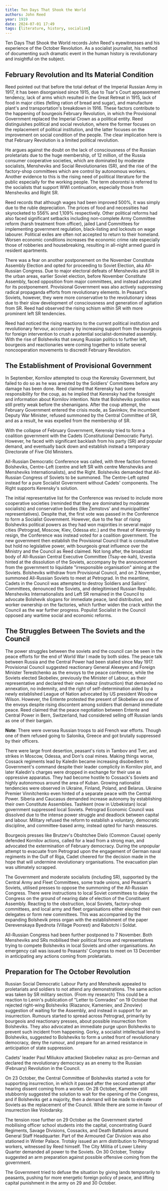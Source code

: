 ```yaml
---
title: Ten Days That Shook the World
authors: John Reed
year: 1919
date: 2024-07-01 17:49
tags: [literature, history, socialism]
---
```


Ten Days That Shook the World records John Reed's eyewitnesses and his
experience of the October Revolution. As a socialist journalist, his method of
documenting such dramatic event in the human history is revolutionary and
insightful on the subject.

## February Revolution and Its Material Condition

Reed pointed out that before the total defeat of the Imperial Russian Army in
1917, it has been disorganised since 1915, due to Tsar's Court appeasement
tendency, lack of arms which resulted in the Great Retreat in 1915, lack of food
in major cities (felling ration of bread and sugar), and manufacture plant's and
transportation's breakdown in 1916. These factors contribute to the happening of
bourgeois February Revolution, in which the Provisional Government replaced the
Imperial Crown as a political entity. Reed distinguishes political and social
revolution, where the former focuses on the replacement of political
institution, and the latter focuses on the improvement on social condition of
the people. The clear implication here is that February Revolution is a limited
political revolution.

He argues against the doubt on the lack of consciousness of the Russian
proletariats due to the huge membership, of 12 million, of the Russia consumer
cooperative societies, which are dominated by moderate socialists, Mensheviks
and Social Revolutionaries (SR), and the rise of the factory-shop committees
which are control by autonomous workers. Another evidence to this is the rising
need of political literature for the public especially for the working people.
The term *oborontsi* is referred to the socialists that support WWI
continuation, especially those from Mensheviks and Right SR.

Reed records that although wages had been improved 500%, it was simply due to
the ruble depreciation. The prices of food and necessities had skyrocketed to
556% and 1,109% respectively. Other political reforms had also faced significant
setbacks including non-complete Army Committee reform (harsh treatment from
officer), jailed Land Committees for implementing government regulation,
black-listing and lockouts on wage labourer. Political exiles are often not
accepted to return to their homeland. Worsen economic conditions increases the
economic crime rate especially those of robberies and housebreaking, resulting
in all-night armed guard in resident apartments.

There was a fear on another postponement on the November Constitute Assembly
Election and opted for proceeding to Soviet Election, aka All-Russian Congress.
Due to major electoral defeats of Mensheviks and SR in the urban areas, earlier
Soviet election, before November Constitute Assembly, faced opposition from
major committees, and instead advocated for its postponement. Provisional
Government was also actively suppressing radical propaganda efforts from
revolutionary elements. In Peasant's Soviets, however, they were more
conservative to the revolutionary ideas due to their slow development of
consciousness and generation of agitation from SR. Reed had observed the rising
schism within SR with more prominent left SR tendencies.

Reed had noticed the rising reactions to the current political institution and
revolutionary fervour, accompany by increasing support from the bourgeois for
foreign intervention to crush a potential socialist-dominated assembly. With the
rise of Bolsheviks that swung Russian politics to further left, bourgeois and
reactionaries were coming together to initiate several noncooperation movements
to discredit February Revolution.

## The Establishment of Provisional Government

In September, Kornilov attempted to coup the Kerensky Government, but failed to
do so as he was arrested by the Soldiers' Committees before any damage has been
done. Reed claimed that Kerensky had some responsibility for the coup, as he
implied that Kerensky had the foresight and information about Kornilov
intention. Note that Bolsheviks position was still pretty weak before the
shenanigans. After the coup attempt, the February Government entered the crisis
mode, as Savinkov, the incumbent Deputy War Minister, refused summoned by the
Central Committee of SR, and as a result, he was expelled from the membership of
SR.

With the collapse of February Government, Kerensky tried to form a coalition
government with the Cadets (Constitutional Democratic Party). However, he faced
with significant backlash from his party (SR) and popular demand, and eventually
back down and establish instead a temporary Directorate of Five Old Ministers.

All-Russian Democratic Conference was called, with three faction formed:
Bolsheviks, Centre-Left (centre and left SR with centre Mensheviks and
Mensheviks Internationalists), and the Right. Bolsheviks demanded that
All-Russian Congress of Soviets to be summoned. The Centre-Left opted instead
for a pure Socialist Government without Cadets' components. The Right supports
Kerensky's solution.

The initial representative list for the Conference was revised to include more
cooperative societies (reminded that they are dominated by moderate socialists)
and conservative bodies (like Zemstovs' and municipalities' representatives).
Despite that, the first vote was passed in the Conference to form a Socialist
Government. However, due to the fear of rising Bolsheviks political powers as
they had won majorities in several major cities (Petrograd, Moscow, Kiev, Odessa
etc.) and the threat of Kerensky to resign, the Conference was instead voted for
a coalition government. The new government then establish the Provisional
Council that is consultative but hold no legislative power, with bourgeois great
influence over the Ministry and the Council as Reed claimed. Not long after, the
broadcast body of All-Russian Central Executive Committee (Tsay-ee-kah),
Izvestia hinted at the dissolution of the Soviets, accompany by the announcement
from the government to liquidate "irresponsible organisation" aiming at the
Soviets. Bolsheviks withdraw from Provisional Council, and on 2 November,
summoned All-Russian Soviets to meet at Petrograd. In the meantime, Cadets in
the Council was attempted to destroy Soldiers and Sailors' Committees, denounced
the Soviets, and delegitimised Russian Republic. Mensheviks Internationalists
and Left SR remained in the Council to advocate Bolshevik slogans for immediate
peace, land distribution, and worker ownership on the factories, which further
widen the crack within the Council as the war further progress. Populist
Socialist in the Council opposed any wartime social and economic reforms.

## The Struggles Between The Soviets and the Council

The power struggles between the soviets and the council can be seen in the peace
efforts for the end of World War I made by both sides. The peace talk between
Russia and the Central Power had been stalled since May 1917. Provisional
Council suggested reactionary General Alexeyex and Foreign Minister Terestchenko
as the envoys to the peace conference, while the Soviets elected Skobeliev,
previously the Minister of Labour, as their representative and declared their
own *nakaz* (instruction) that demanded no annexation, no indemnity, and the
right of self-determination aided by a newly established League of Nation
advocated by US president Woodrow Wilson. However, the Entente protested the
present of Skobeliev as one of the envoys despite rising discontent among
soldiers that demand immediate peace. Reed claimed that the peace negotiation
between Entente and Central Power in Bern, Switzerland, had considered selling
off Russian lands as one of their bargain.

**Note**: There were oversea Russian troops to aid French war efforts. Though
one of them refused going to Salonika, Greece and got brutally suppressed by
their officers.

There were large front desertion, peasant's riots in Tambov and Tver, and
strikes in Moscow, Odessa, and Don's coal mines. Making things worse, Cossack
regiments lead by Kaledin became increasing disobedient to Government's command
despite their leader complicity in Kornilov plot, and later Kaledin's charges
were dropped in exchange for their use as oppressive apparatus. They had become
hostile to Cossack's Soviets and highly autonomous around the area of Kuban.
Growing nationalist tendencies were observed in Ukraine, Finland, Poland, and
Belarus. Ukraine Premier Vinnitchenko even hinted of a separate peace with the
Central Power. Siberia and Caucasus demanded increase autonomy by establishing
their own Constitute Assemblies. Tashkent (now in Uzbekistan) local government
suppressed local Soviets. Petrograd Economic Council was dissolved due to the
intense power struggle and deadlock between capital and labour. Military refused
the reform to establish a voluntary, democratic discipline, and committee-based
army, instead opted for harsh measures.

Bourgeois presses like Brutzev's Obshtchee Dielo (Common Cause) openly defended
Kornilov actions, called for a lead from a strong man, and advocated the
extermination of February democracy. During the unpopular attempt to evacuate
from Petrograd upon the engagement of German naval regiments in the Gulf of
Riga, Cadet cheered for the decision made in the hope that will undermine
revolutionary organisations. The evacuation plan was ultimately scrapped.

The Government and moderate socialists (including SR), supported by the Central
Army and Fleet Committees, some trade unions, and Peasant's Soviets, utilised
presses to oppose the summoning of the All-Russian Congress. There were
instructions to local Soviet committees to delay the Congress on the ground of
nearing date of election of the Constituent Assembly. Reacting to the
obstruction, local Soviets, factory-shop committees, and local army and fleet
organisations either elected their own delegates or form new committees. This
was accompanied by the expanding Bolshevik press organ with the establishment of
the paper Derevenskaya Byednota (Village Poorest) and Rabotchi i Soldat.

All-Russian Congress had been further postponed to 7 November. Both Mensheviks
and SRs mobilised their political forces and representatives trying to compete
Bolsheviks in local Soviets and other organisations. An emergency call was
issued to Peasants' Congress to meet on 13 December in anticipating any actions
coming from proletariats.

## Preparation for The October Revolution

Russian Social Democratic Labour Party and Menshevik appealed to proletariats
and soldiers to not attend any demonstrations. The same action was taken by SR
military section. (From my research) This could be a reaction to Lenin's
publication of "Letter to Comrades" on 19 October that rejected right-wing
Bolsheviks (Riazanov, Kameniev, and Zinoviev) suggestion of waiting for the
Assembly, and instead in support for an insurrection. Rumours started to spread
across Petrograd, primarily by bourgeois and reactionary presses, about possible
insurrection from Bolsheviks. They also advocated an immediate purge upon
Bolsheviks to prevent such incident from happening. Gorky, a socialist
intellectual lend to Bolsheviks, suggested to Bolsheviks to form a united front
of revolutionary democracy, deny the rumour, and prepare for an armed
resistance in anticipation of state suppression.

Cadets' leader Paul Miliukov attacked Skobeliev nakaz as pro-German and declared
the revolutionary democracy as an enemy to the Russian (February) Revolution in
the Council.

On 23 October, the Central Committee of Bolsheviks started a vote for supporting
insurrection, in which it passed after the second attempt after hearing dissent
coming from a worker. On 28 October, Kameniev still stubbornly suggested the
solution to wait for the opening of the Congress, and if Bolsheviks get a
majority, then a demand will be made to elevate Soviets as the replacement of
the Council. While there are some in favour of insurrection like Volodarsky.

The tension rose further on 29 October as the Government started mobilising
officer school students into the capital, concentrating Guard Regiments, Savage
Divisions, Cossacks, and Death Battalions around General Staff Headquarter. Part
of the Armoured Car Division was also stationed in Winter Palace. Trotsky issued
an arm distribution to Petrograd workers, witnessed by Reed himself. The City
Militia of Lower Liteiny Quarter demanded all power to the Soviets. On 30
October, Trotsky suggested an arm preparation against possible offensive coming
from the government.

The Government tried to defuse the situation by giving lands temporarily to
peasants, pushing for more energetic foreign policy of peace, and lifting
capital punishment in the army on 29 and 30 October.
